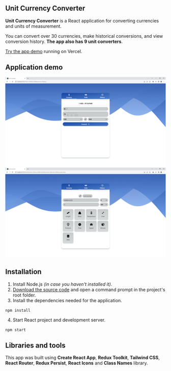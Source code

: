 ## Unit Currency Converter

**Unit Currency Converter** is a React application for converting currencies and units of measurement.

You can convert over 30 currencies, make historical conversions, and view conversion history. **The app also has 9 unit converters**.

[Try the app demo](https://unit-currency-converter.vercel.app/) running on Vercel.

## Application demo

<img src="github-images/currency-converter.png" alt="Currency converter" width="800">

<img src="github-images/unit-converter.png" alt="Unit converter" width="800">

## Installation

1. Install Node.js *(in case you haven't installed it)*.
2. [Download the source code](https://github.com/IhorAntiukhov/unit-currency-converter.git) and open a command prompt in the project's root folder.
3. Install the dependencies needed for the application.

```
npm install
```
4. Start React project and development server.

```
npm start
```

## Libraries and tools

This app was built using **Create React App**, **Redux Toolkit**, **Tailwind CSS**, **React Router**, **Redux Persist**, **React Icons** and **Class Names** library.
